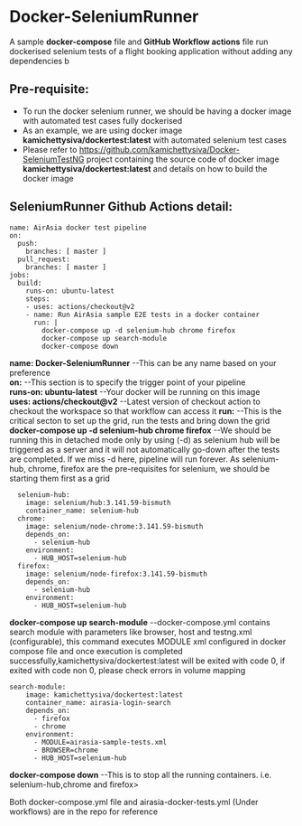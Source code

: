 # Docker-SeleniumRunner
A sample **docker-compose** file and **GitHub Workflow actions** file run dockerised selenium tests of a flight booking application without adding any dependencies b

## Pre-requisite:
- To run the docker selenium runner, we should be having a docker image with automated test cases fully dockerised
- As an example, we are using docker image **kamichettysiva/dockertest:latest** with automated selenium test cases
- Please refer to https://github.com/kamichettysiva/Docker-SeleniumTestNG project containing the source code of docker image **kamichettysiva/dockertest:latest** and details on how to build the docker image


## SeleniumRunner Github Actions detail:

```
name: AirAsia docker test pipeline
on:
  push:
    branches: [ master ]
  pull_request:
    branches: [ master ]
jobs:
  build:
    runs-on: ubuntu-latest
    steps:
    - uses: actions/checkout@v2
    - name: Run AirAsia sample E2E tests in a docker container
      run: |
        docker-compose up -d selenium-hub chrome firefox
        docker-compose up search-module
        docker-compose down               
```
**name: Docker-SeleniumRunner** --This can be any name based on your preference <br> **on:** --This section is to specify the trigger point of your pipeline <br> **runs-on: ubuntu-latest** --Your docker will be running on this image <br> **uses: actions/checkout@v2** --Latest version of checkout action to checkout the workspace so that workflow can access it **run:** --This is the critical secton to set up the grid, run the tests and bring down the grid <br> **docker-compose up -d selenium-hub chrome firefox** --We should be running this in detached mode only by using (-d) as selenium hub will be triggered as a server and it will not automatically go-down after the tests are completed. If we miss -d here, pipeline will run forever. As selenium-hub, chrome, firefox are the pre-requisites for selenium, we should be starting them first as a grid

```
  selenium-hub:
    image: selenium/hub:3.141.59-bismuth
    container_name: selenium-hub
  chrome:
    image: selenium/node-chrome:3.141.59-bismuth
    depends_on:
      - selenium-hub
    environment:
      - HUB_HOST=selenium-hub
  firefox:
    image: selenium/node-firefox:3.141.59-bismuth
    depends_on:
      - selenium-hub
    environment:
      - HUB_HOST=selenium-hub
```

**docker-compose up search-module** --docker-compose.yml contains search module with parameters like browser, host and testng.xml (configurable), this command executes MODULE xml configured in docker compose file and once execution is completed successfully,kamichettysiva/dockertest:latest will be exited with code 0, if exited with code non 0, please check errors in volume mapping

```
search-module:
    image: kamichettysiva/dockertest:latest
    container_name: airasia-login-search
    depends_on:
      - firefox
      - chrome
    environment:
      - MODULE=airasia-sample-tests.xml
      - BROWSER=chrome
      - HUB_HOST=selenium-hub
```

**docker-compose down** --This is to stop all the running containers. i.e. selenium-hub,chrome and firefox>
        
        
Both docker-compose.yml file and airasia-docker-tests.yml (Under workflows) are in the repo for reference 
